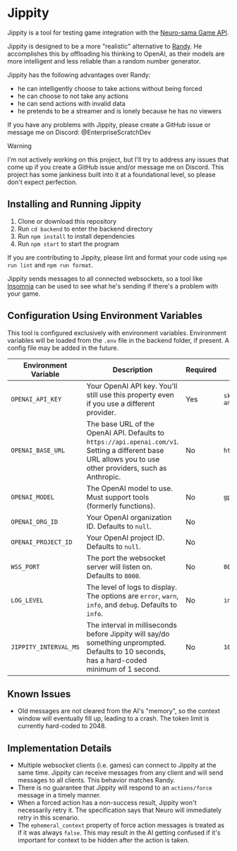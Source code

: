 # Jippity
Jippity is a tool for testing game integration with the [Neuro-sama Game API](https://github.com/VedalAI/neuro-game-sdk).

Jippity is designed to be a more "realistic" alternative to [Randy](https://github.com/VedalAI/neuro-game-sdk/tree/main/Randy).
He accomplishes this by offloading his thinking to OpenAI, as their models are more intelligent and less reliable than a random number generator.

Jippity has the following advantages over Randy:
- he can intelligently choose to take actions without being forced
- he can choose to not take any actions
- he can send actions with invalid data
- he pretends to be a streamer and is lonely because he has no viewers

If you have any problems with Jippity, please create a GitHub issue or message me on Discord: @EnterpriseScratchDev

> [!WARNING]
> I'm not actively working on this project, but I'll try to address any issues that come up if you create a GitHub issue and/or message me on Discord.
> This project has some jankiness built into it at a foundational level, so please don't expect perfection.

## Installing and Running Jippity
1. Clone or download this repository
2. Run `cd backend` to enter the backend directory
3. Run `npm install` to install dependencies
4. Run `npm start` to start the program

If you are contributing to Jippity, please lint and format your code using `npm run lint` and `npm run format`.

Jippity sends messages to all connected websockets, so a tool like [Insomnia](https://insomnia.rest/) can be used to see what he's sending if there's a problem with your game.

## Configuration Using Environment Variables
This tool is configured exclusively with environment variables.
Environment variables will be loaded from the `.env` file in the backend folder, if present.
A config file may be added in the future.

| Environment Variable  | Description                                                                                                                                                 | Required | Example                                               |
|-----------------------|-------------------------------------------------------------------------------------------------------------------------------------------------------------|----------|-------------------------------------------------------|
| `OPENAI_API_KEY`      | Your OpenAI API key. You'll still use this property even if you use a different provider.                                                                   | Yes      | `sk-anVzdCB1c2UgeW91ciBtb20ncyBjcmVkaXQgY2FyZCBsbWFv` |
| `OPENAI_BASE_URL`     | The base URL of the OpenAI API. Defaults to `https://api.openai.com/v1`. Setting a different base URL allows you to use other providers, such as Anthropic. | No       | `https://api.anthropic.com/v1/`                       |
| `OPENAI_MODEL`        | The OpenAI model to use. Must support tools (formerly functions).                                                                                           | No       | `gpt-4o-mini`                                         |
| `OPENAI_ORG_ID`       | Your OpenAI organization ID. Defaults to `null`.                                                                                                            | No       |                                                       |
| `OPENAI_PROJECT_ID`   | Your OpenAI project ID. Defaults to `null`.                                                                                                                 | No       |                                                       |
| `WSS_PORT`            | The port the websocket server will listen on. Defaults to `8000`.                                                                                           | No       | `8000`                                                |
| `LOG_LEVEL`           | The level of logs to display. The options are `error`, `warn`, `info`, and `debug`. Defaults to `info`.                                                     | No       | `info`                                                |
| `JIPPITY_INTERVAL_MS` | The interval in milliseconds before Jippity will say/do something unprompted. Defaults to 10 seconds, has a hard-coded minimum of 1 second.                 | No       | `10000`                                               |

## Known Issues
- Old messages are not cleared from the AI's "memory", so the context window will eventually fill up, leading to a crash.
  The token limit is currently hard-coded to 2048.

## Implementation Details
- Multiple websocket clients (i.e. games) can connect to Jippity at the same time.
  Jippity can receive messages from any client and will send messages to all clients.
  This behavior matches Randy.
- There is no guarantee that Jippity will respond to an `actions/force` message in a timely manner.
- When a forced action has a non-success result, Jippity won't necessarily retry it.
  The specification says that Neuro will immediately retry in this scenario.
- The `ephemeral_context` property of force action messages is treated as if it was always `false`.
  This may result in the AI getting confused if it's important for context to be hidden after the action is taken.

